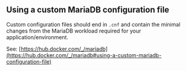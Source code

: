 ## Using a custom MariaDB configuration file
Custom configuration files should end in `.cnf` and contain the minimal changes
from the MariaDB workload required for your application/environment.

See: [https://hub.docker.com/_/mariadb](https://hub.docker.com/_/mariadb#using-a-custom-mariadb-configuration-file)
